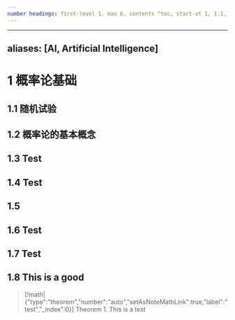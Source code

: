 ```yaml
---
number headings: first-level 1, max 6, contents ^toc, start-at 1, 1.1, auto
---
```

---
aliases: [AI, Artificial Intelligence]
---
# 1 概率论基础
## 1.1 随机试验
## 1.2 概率论的基本概念
## 1.3 Test
## 1.4 Test 

## 1.5 
## 1.6 Test
## 1.7 Test 

## 1.8 This is a good 



> [!math|{"type":"theorem","number":"auto","setAsNoteMathLink":true,"label":"test","_index":0}] Theorem 1.
> This is a test 
